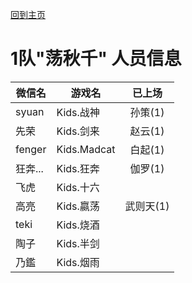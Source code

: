 [回到主页](README.md)

# 1队"荡秋千" 人员信息


|微信名|   游戏名     | 已上场 |
|----------|-----------|:------:|
|syuan| Kids.战神  | 孙策(1)   |
|先荣| Kids.剑来  | 赵云(1)   |
|fenger | Kids.Madcat| 白起(1)   |
|狂奔... |Kids.狂奔  | 伽罗(1)   |
|飞虎 | Kids.十六  | |
|高亮 | Kids.嬴荡  | 武则天(1) |
|teki| Kids.烧酒  | |
|陶子| Kids.半剑  | |
|乃鑑| Kids.烟雨  | |

